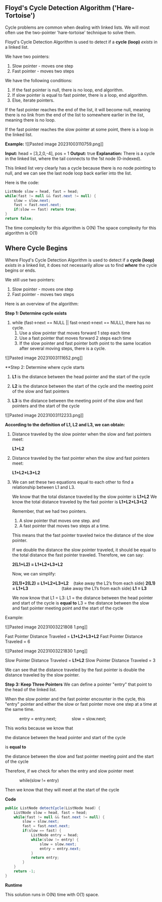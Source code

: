 ## **Floyd's Cycle Detection Algorithm ('Hare-Tortoise')**

Cycle problems are common when dealing with linked lists.
We will most often use the two-pointer 'hare-tortoise' technique to solve them.

Floyd's Cycle Detection Algorithm is used to detect if a **cycle (loop)** *exists* in a linked list. 

We have two pointers:
1. Slow pointer - moves one step
2. Fast pointer - moves two steps

We have the following conditions:
1. If the fast pointer is null, there is no loop, end algorithm.
2. If slow pointer is equal to fast pointer, there is a loop, end algorithm.
3. Else, iterate pointers.

If the fast pointer reaches the end of the list, it will become null, meaning there is no link from the end of the list to somewhere earlier in the list, meaning there is no loop.

If the fast pointer reaches the slow pointer at some point, there is a loop in the linked list.

**Example:**
![[Pasted image 20231003110759.png]]

**Input:** head = [3,2,0,-4], pos = 1
**Output:** true
**Explanation:** There is a cycle in the linked list, where the tail connects to the 1st node (0-indexed).

This linked list very clearly has a cycle because there is no node pointing to null, and we can see the last node loop back earlier into the list.

Here is the code:
```Java
ListNode slow = head, fast = head;
while(fast != null && fast.next != null) {
	slow = slow.next;
	fast = fast.next.next;
	if(slow == fast) return true;
}
return false;
```

The time complexity for this algorithm is O(N)
The space complexity for this algorithm is O(1)

## Where Cycle Begins

Where Floyd's Cycle Detection Algorithm is used to detect if a **cycle (loop)** *exists* in a linked list, it does not necessarily allow us to find ***where*** the cycle begins or ends.

We still use two pointers:
1. Slow pointer - moves one step
2. Fast pointer - moves two steps

Here is an overview of the algorithm:

**Step 1: Determine cycle exists**
1) while (fast->next == NULL || fast->next->next == NULL), there has no cycle.
	1) Use a slow pointer that moves forward 1 step each time
	2) Use a fast pointer that moves forward 2 steps each time
	3) If the slow pointer and fast pointer both point to the same location after several moving steps, there is a cycle.

![[Pasted image 20231003111652.png]]

**Step 2: Determine where cycle starts

1) **L1** is the distance between
	the head pointer
	and
	the start of the cycle

2) **L2** is the distance between
	the start of the cycle
	and
	the meeting point of the slow and fast pointers

3) **L3** is the distance between
	the meeting point of the slow and fast pointers
	and
	the start of the cycle

![[Pasted image 20231003112233.png]]

**According to the definition of L1, L2 and L3, we can obtain:**
1) Distance traveled by the slow pointer when the slow and fast pointers meet:

	**L1+L2**  

2) Distance traveled by the fast pointer when the slow and fast pointers meet:

	**L1+L2+L3+L2**

3) We can set these two equations equal to each other to find a relationship between L1 and L3.

	We know that the total distance traveled by the slow pointer is **L1+L2**
	We know the total distance traveled by the fast pointer is **L1+L2+L3+L2**
	
	Remember, that we had two pointers. 
	1. A slow pointer that moves one step. 
	    and 
	2. A fast pointer that moves two steps at a time. 
	
	This means that the fast pointer traveled twice the distance of the slow pointer.
	
	If we double the distance the slow pointer traveled, it should be equal to the total distance the fast pointer traveled. Therefore, we can say:
	
	**2(L1+L2) = L1+L2+L3+L2**
	
	Now, we can simplify:
	
	**2(L1)+2(L2) = L1+L2+L3+L2**      (take away the L2’s from each side)
	**2(L1) = L1+L3**                             (take away the L1’s from each side)
	**L1 = L3**
	
	We now know that L1 = L3:
		L1 = the distance between the head pointer and start of the cycle
		is **equal to**
		L3 = the distance between the slow and fast pointer meeting point and the start of the cycle

Example:

![[Pasted image 20231003221808 1.png]]

Fast Pointer Distance Traveled = **L1+L2+L3+L2**
Fast Pointer Distance Traveled = 6

![[Pasted image 20231003221830 1.png]]

Slow Pointer Distance Traveled = **L1+L2**
Slow Pointer Distance Traveled = 3

We can see that the distance traveled by the fast pointer is double the distance traveled by the slow pointer.

**Step 3: Keep Three Pointers**
We can define a pointer "entry" that point to the head of the linked list.

When the slow pointer and the fast pointer encounter in the cycle, this "entry" pointer and either the slow or fast pointer move one step at a time at the same time.

            entry = entry.next;
            slow = slow.next;

This works because we know that

the distance between the head pointer and start of the cycle

is **equal to**

the distance between the slow and fast pointer meeting point and the start of the cycle

Therefore, if we check for when the entry and slow pointer meet

            while(slow != entry)

Then we know that they will meet at the start of the cycle

**Code**
```Java
public ListNode detectCycle(ListNode head) {
	ListNode slow = head, fast = head;
	while(fast != null && fast.next != null) {
		slow = slow.next;
		fast = fast.next.next;
		if(slow == fast) {
			ListNode entry = head;
			while(slow != entry) {
				slow = slow.next;
				entry = entry.next;
			}
			return entry;
		}
	}
	return -1;
}
```


**Runtime**

This solution runs in O(N) time with O(1) space.